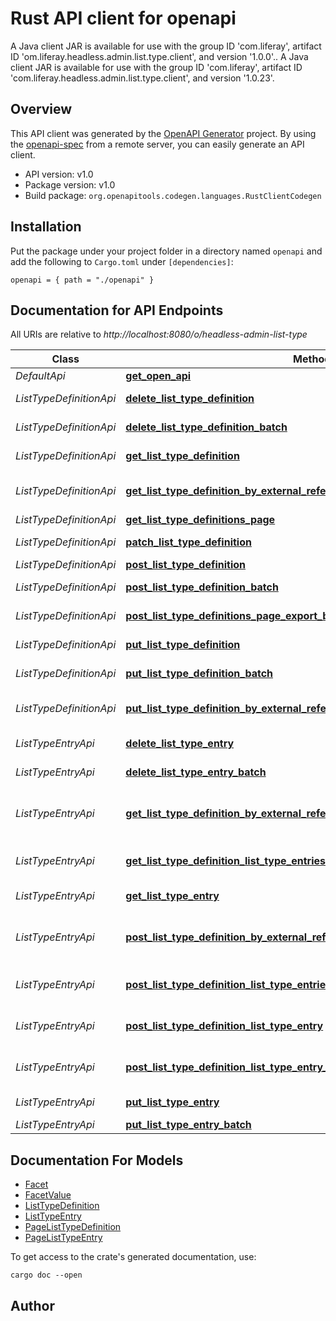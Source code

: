 # Rust API client for openapi

A Java client JAR is available for use with the group ID 'com.liferay', artifact ID 'om.liferay.headless.admin.list.type.client', and version '1.0.0'.. A Java client JAR is available for use with the group ID 'com.liferay', artifact ID 'com.liferay.headless.admin.list.type.client', and version '1.0.23'.


## Overview

This API client was generated by the [OpenAPI Generator](https://openapi-generator.tech) project.  By using the [openapi-spec](https://openapis.org) from a remote server, you can easily generate an API client.

- API version: v1.0
- Package version: v1.0
- Build package: `org.openapitools.codegen.languages.RustClientCodegen`

## Installation

Put the package under your project folder in a directory named `openapi` and add the following to `Cargo.toml` under `[dependencies]`:

```
openapi = { path = "./openapi" }
```

## Documentation for API Endpoints

All URIs are relative to *http://localhost:8080/o/headless-admin-list-type*

Class | Method | HTTP request | Description
------------ | ------------- | ------------- | -------------
*DefaultApi* | [**get_open_api**](docs/DefaultApi.md#get_open_api) | **GET** /v1.0/openapi.{type} | 
*ListTypeDefinitionApi* | [**delete_list_type_definition**](docs/ListTypeDefinitionApi.md#delete_list_type_definition) | **DELETE** /v1.0/list-type-definitions/{listTypeDefinitionId} | 
*ListTypeDefinitionApi* | [**delete_list_type_definition_batch**](docs/ListTypeDefinitionApi.md#delete_list_type_definition_batch) | **DELETE** /v1.0/list-type-definitions/batch | 
*ListTypeDefinitionApi* | [**get_list_type_definition**](docs/ListTypeDefinitionApi.md#get_list_type_definition) | **GET** /v1.0/list-type-definitions/{listTypeDefinitionId} | 
*ListTypeDefinitionApi* | [**get_list_type_definition_by_external_reference_code**](docs/ListTypeDefinitionApi.md#get_list_type_definition_by_external_reference_code) | **GET** /v1.0/list-type-definitions/by-external-reference-code/{externalReferenceCode} | 
*ListTypeDefinitionApi* | [**get_list_type_definitions_page**](docs/ListTypeDefinitionApi.md#get_list_type_definitions_page) | **GET** /v1.0/list-type-definitions | 
*ListTypeDefinitionApi* | [**patch_list_type_definition**](docs/ListTypeDefinitionApi.md#patch_list_type_definition) | **PATCH** /v1.0/list-type-definitions/{listTypeDefinitionId} | 
*ListTypeDefinitionApi* | [**post_list_type_definition**](docs/ListTypeDefinitionApi.md#post_list_type_definition) | **POST** /v1.0/list-type-definitions | 
*ListTypeDefinitionApi* | [**post_list_type_definition_batch**](docs/ListTypeDefinitionApi.md#post_list_type_definition_batch) | **POST** /v1.0/list-type-definitions/batch | 
*ListTypeDefinitionApi* | [**post_list_type_definitions_page_export_batch**](docs/ListTypeDefinitionApi.md#post_list_type_definitions_page_export_batch) | **POST** /v1.0/list-type-definitions/export-batch | 
*ListTypeDefinitionApi* | [**put_list_type_definition**](docs/ListTypeDefinitionApi.md#put_list_type_definition) | **PUT** /v1.0/list-type-definitions/{listTypeDefinitionId} | 
*ListTypeDefinitionApi* | [**put_list_type_definition_batch**](docs/ListTypeDefinitionApi.md#put_list_type_definition_batch) | **PUT** /v1.0/list-type-definitions/batch | 
*ListTypeDefinitionApi* | [**put_list_type_definition_by_external_reference_code**](docs/ListTypeDefinitionApi.md#put_list_type_definition_by_external_reference_code) | **PUT** /v1.0/list-type-definitions/by-external-reference-code/{externalReferenceCode} | 
*ListTypeEntryApi* | [**delete_list_type_entry**](docs/ListTypeEntryApi.md#delete_list_type_entry) | **DELETE** /v1.0/list-type-entries/{listTypeEntryId} | 
*ListTypeEntryApi* | [**delete_list_type_entry_batch**](docs/ListTypeEntryApi.md#delete_list_type_entry_batch) | **DELETE** /v1.0/list-type-entries/batch | 
*ListTypeEntryApi* | [**get_list_type_definition_by_external_reference_code_list_type_entries_page**](docs/ListTypeEntryApi.md#get_list_type_definition_by_external_reference_code_list_type_entries_page) | **GET** /v1.0/list-type-definitions/by-external-reference-code/{externalReferenceCode}/list-type-entries | 
*ListTypeEntryApi* | [**get_list_type_definition_list_type_entries_page**](docs/ListTypeEntryApi.md#get_list_type_definition_list_type_entries_page) | **GET** /v1.0/list-type-definitions/{listTypeDefinitionId}/list-type-entries | 
*ListTypeEntryApi* | [**get_list_type_entry**](docs/ListTypeEntryApi.md#get_list_type_entry) | **GET** /v1.0/list-type-entries/{listTypeEntryId} | 
*ListTypeEntryApi* | [**post_list_type_definition_by_external_reference_code_list_type_entry**](docs/ListTypeEntryApi.md#post_list_type_definition_by_external_reference_code_list_type_entry) | **POST** /v1.0/list-type-definitions/by-external-reference-code/{externalReferenceCode}/list-type-entries | 
*ListTypeEntryApi* | [**post_list_type_definition_list_type_entries_page_export_batch**](docs/ListTypeEntryApi.md#post_list_type_definition_list_type_entries_page_export_batch) | **POST** /v1.0/list-type-definitions/{listTypeDefinitionId}/list-type-entries/export-batch | 
*ListTypeEntryApi* | [**post_list_type_definition_list_type_entry**](docs/ListTypeEntryApi.md#post_list_type_definition_list_type_entry) | **POST** /v1.0/list-type-definitions/{listTypeDefinitionId}/list-type-entries | 
*ListTypeEntryApi* | [**post_list_type_definition_list_type_entry_batch**](docs/ListTypeEntryApi.md#post_list_type_definition_list_type_entry_batch) | **POST** /v1.0/list-type-definitions/{listTypeDefinitionId}/list-type-entries/batch | 
*ListTypeEntryApi* | [**put_list_type_entry**](docs/ListTypeEntryApi.md#put_list_type_entry) | **PUT** /v1.0/list-type-entries/{listTypeEntryId} | 
*ListTypeEntryApi* | [**put_list_type_entry_batch**](docs/ListTypeEntryApi.md#put_list_type_entry_batch) | **PUT** /v1.0/list-type-entries/batch | 


## Documentation For Models

 - [Facet](docs/Facet.md)
 - [FacetValue](docs/FacetValue.md)
 - [ListTypeDefinition](docs/ListTypeDefinition.md)
 - [ListTypeEntry](docs/ListTypeEntry.md)
 - [PageListTypeDefinition](docs/PageListTypeDefinition.md)
 - [PageListTypeEntry](docs/PageListTypeEntry.md)


To get access to the crate's generated documentation, use:

```
cargo doc --open
```

## Author



